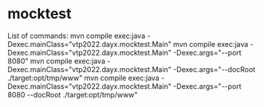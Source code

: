 # mocktest

List of commands:
mvn compile exec:java -Dexec.mainClass="vtp2022.dayx.mocktest.Main"
mvn compile exec:java -Dexec.mainClass="vtp2022.dayx.mocktest.Main" -Dexec.args="--port 8080"
mvn compile exec:java -Dexec.mainClass="vtp2022.dayx.mocktest.Main" -Dexec.args="--docRoot ./target:opt/tmp/www"
mvn compile exec:java -Dexec.mainClass="vtp2022.dayx.mocktest.Main" -Dexec.args="--port 8080 --docRoot ./target:opt/tmp/www"